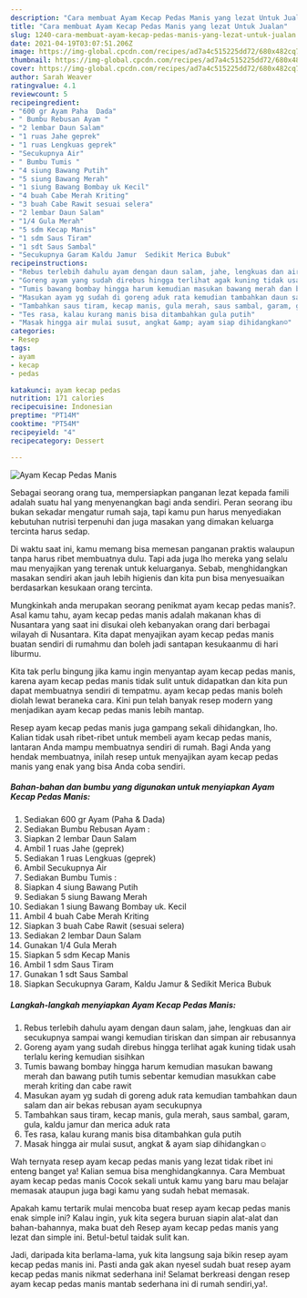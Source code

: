 ```yaml
---
description: "Cara membuat Ayam Kecap Pedas Manis yang lezat Untuk Jualan"
title: "Cara membuat Ayam Kecap Pedas Manis yang lezat Untuk Jualan"
slug: 1240-cara-membuat-ayam-kecap-pedas-manis-yang-lezat-untuk-jualan
date: 2021-04-19T03:07:51.206Z
image: https://img-global.cpcdn.com/recipes/ad7a4c515225dd72/680x482cq70/ayam-kecap-pedas-manis-foto-resep-utama.jpg
thumbnail: https://img-global.cpcdn.com/recipes/ad7a4c515225dd72/680x482cq70/ayam-kecap-pedas-manis-foto-resep-utama.jpg
cover: https://img-global.cpcdn.com/recipes/ad7a4c515225dd72/680x482cq70/ayam-kecap-pedas-manis-foto-resep-utama.jpg
author: Sarah Weaver
ratingvalue: 4.1
reviewcount: 5
recipeingredient:
- "600 gr Ayam Paha  Dada"
- " Bumbu Rebusan Ayam "
- "2 lembar Daun Salam"
- "1 ruas Jahe geprek"
- "1 ruas Lengkuas geprek"
- "Secukupnya Air"
- " Bumbu Tumis "
- "4 siung Bawang Putih"
- "5 siung Bawang Merah"
- "1 siung Bawang Bombay uk Kecil"
- "4 buah Cabe Merah Kriting"
- "3 buah Cabe Rawit sesuai selera"
- "2 lembar Daun Salam"
- "1/4 Gula Merah"
- "5 sdm Kecap Manis"
- "1 sdm Saus Tiram"
- "1 sdt Saus Sambal"
- "Secukupnya Garam Kaldu Jamur  Sedikit Merica Bubuk"
recipeinstructions:
- "Rebus terlebih dahulu ayam dengan daun salam, jahe, lengkuas dan air secukupnya sampai wangi kemudian tiriskan dan simpan air rebusannya"
- "Goreng ayam yang sudah direbus hingga terlihat agak kuning tidak usah terlalu kering kemudian sisihkan"
- "Tumis bawang bombay hingga harum kemudian masukan bawang merah dan bawang putih tumis sebentar kemudian masukkan cabe merah kriting dan cabe rawit"
- "Masukan ayam yg sudah di goreng aduk rata kemudian tambahkan daun salam dan air bekas rebusan ayam secukupnya"
- "Tambahkan saus tiram, kecap manis, gula merah, saus sambal, garam, gula, kaldu jamur dan merica aduk rata"
- "Tes rasa, kalau kurang manis bisa ditambahkan gula putih"
- "Masak hingga air mulai susut, angkat &amp; ayam siap dihidangkan☺️"
categories:
- Resep
tags:
- ayam
- kecap
- pedas

katakunci: ayam kecap pedas 
nutrition: 171 calories
recipecuisine: Indonesian
preptime: "PT14M"
cooktime: "PT54M"
recipeyield: "4"
recipecategory: Dessert

---
```



![Ayam Kecap Pedas Manis](https://img-global.cpcdn.com/recipes/ad7a4c515225dd72/680x482cq70/ayam-kecap-pedas-manis-foto-resep-utama.jpg)

Sebagai seorang orang tua, mempersiapkan panganan lezat kepada famili adalah suatu hal yang menyenangkan bagi anda sendiri. Peran seorang ibu bukan sekadar mengatur rumah saja, tapi kamu pun harus menyediakan kebutuhan nutrisi terpenuhi dan juga masakan yang dimakan keluarga tercinta harus sedap.

Di waktu  saat ini, kamu memang bisa memesan panganan praktis walaupun tanpa harus ribet membuatnya dulu. Tapi ada juga lho mereka yang selalu mau menyajikan yang terenak untuk keluarganya. Sebab, menghidangkan masakan sendiri akan jauh lebih higienis dan kita pun bisa menyesuaikan berdasarkan kesukaan orang tercinta. 



Mungkinkah anda merupakan seorang penikmat ayam kecap pedas manis?. Asal kamu tahu, ayam kecap pedas manis adalah makanan khas di Nusantara yang saat ini disukai oleh kebanyakan orang dari berbagai wilayah di Nusantara. Kita dapat menyajikan ayam kecap pedas manis buatan sendiri di rumahmu dan boleh jadi santapan kesukaanmu di hari liburmu.

Kita tak perlu bingung jika kamu ingin menyantap ayam kecap pedas manis, karena ayam kecap pedas manis tidak sulit untuk didapatkan dan kita pun dapat membuatnya sendiri di tempatmu. ayam kecap pedas manis boleh diolah lewat beraneka cara. Kini pun telah banyak resep modern yang menjadikan ayam kecap pedas manis lebih mantap.

Resep ayam kecap pedas manis juga gampang sekali dihidangkan, lho. Kalian tidak usah ribet-ribet untuk membeli ayam kecap pedas manis, lantaran Anda mampu membuatnya sendiri di rumah. Bagi Anda yang hendak membuatnya, inilah resep untuk menyajikan ayam kecap pedas manis yang enak yang bisa Anda coba sendiri.

<!--inarticleads1-->

##### Bahan-bahan dan bumbu yang digunakan untuk menyiapkan Ayam Kecap Pedas Manis:

1. Sediakan 600 gr Ayam (Paha &amp; Dada)
1. Sediakan  Bumbu Rebusan Ayam :
1. Siapkan 2 lembar Daun Salam
1. Ambil 1 ruas Jahe (geprek)
1. Sediakan 1 ruas Lengkuas (geprek)
1. Ambil Secukupnya Air
1. Sediakan  Bumbu Tumis :
1. Siapkan 4 siung Bawang Putih
1. Sediakan 5 siung Bawang Merah
1. Sediakan 1 siung Bawang Bombay uk. Kecil
1. Ambil 4 buah Cabe Merah Kriting
1. Siapkan 3 buah Cabe Rawit (sesuai selera)
1. Sediakan 2 lembar Daun Salam
1. Gunakan 1/4 Gula Merah
1. Siapkan 5 sdm Kecap Manis
1. Ambil 1 sdm Saus Tiram
1. Gunakan 1 sdt Saus Sambal
1. Siapkan Secukupnya Garam, Kaldu Jamur &amp; Sedikit Merica Bubuk




<!--inarticleads2-->

##### Langkah-langkah menyiapkan Ayam Kecap Pedas Manis:

1. Rebus terlebih dahulu ayam dengan daun salam, jahe, lengkuas dan air secukupnya sampai wangi kemudian tiriskan dan simpan air rebusannya
1. Goreng ayam yang sudah direbus hingga terlihat agak kuning tidak usah terlalu kering kemudian sisihkan
1. Tumis bawang bombay hingga harum kemudian masukan bawang merah dan bawang putih tumis sebentar kemudian masukkan cabe merah kriting dan cabe rawit
1. Masukan ayam yg sudah di goreng aduk rata kemudian tambahkan daun salam dan air bekas rebusan ayam secukupnya
1. Tambahkan saus tiram, kecap manis, gula merah, saus sambal, garam, gula, kaldu jamur dan merica aduk rata
1. Tes rasa, kalau kurang manis bisa ditambahkan gula putih
1. Masak hingga air mulai susut, angkat &amp; ayam siap dihidangkan☺️




Wah ternyata resep ayam kecap pedas manis yang lezat tidak ribet ini enteng banget ya! Kalian semua bisa menghidangkannya. Cara Membuat ayam kecap pedas manis Cocok sekali untuk kamu yang baru mau belajar memasak ataupun juga bagi kamu yang sudah hebat memasak.

Apakah kamu tertarik mulai mencoba buat resep ayam kecap pedas manis enak simple ini? Kalau ingin, yuk kita segera buruan siapin alat-alat dan bahan-bahannya, maka buat deh Resep ayam kecap pedas manis yang lezat dan simple ini. Betul-betul taidak sulit kan. 

Jadi, daripada kita berlama-lama, yuk kita langsung saja bikin resep ayam kecap pedas manis ini. Pasti anda gak akan nyesel sudah buat resep ayam kecap pedas manis nikmat sederhana ini! Selamat berkreasi dengan resep ayam kecap pedas manis mantab sederhana ini di rumah sendiri,ya!.

